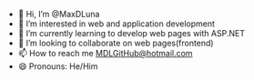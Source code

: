 - 👋 Hi, I’m @MaxDLuna
- 👀 I’m interested in web and application development
- 🌱 I’m currently learning to develop web pages with ASP.NET
- 💞️ I’m looking to collaborate on web pages(frontend)
- 📫 How to reach me MDLGitHub@hotmail.com
- 😄 Pronouns: He/Him

<!---
MaxDLuna/MaxDLuna is a ✨ special ✨ repository because its `README.md` (this file) appears on your GitHub profile.
You can click the Preview link to take a look at your changes.
--->
